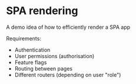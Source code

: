 # SPA rendering

A demo idea of how to efficiently render a SPA app

Requirements:
* Authentication
* User permissions (authorisation)
* Feature flags
* Routing between pages
* Different routers (depending on user "role")
